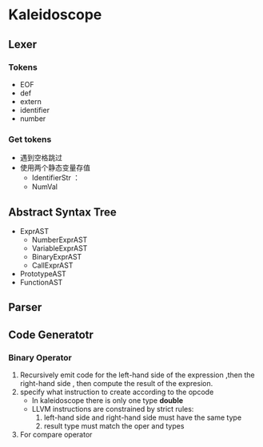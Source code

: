 # Kaleidoscope

## Lexer

### Tokens
* EOF
* def
* extern
* identifier
* number

### Get tokens
* 遇到空格跳过
* 使用两个静态变量存值
  * IdentifierStr ： 
  * NumVal

## Abstract Syntax Tree
* ExprAST
  * NumberExprAST
  * VariableExprAST
  * BinaryExprAST
  * CallExprAST
* PrototypeAST
* FunctionAST

##  Parser

## Code Generatotr

### Binary Operator
1. Recursively emit code for the left-hand side of the expression ,then the right-hand side , then compute the result of the expresion.
2. specify what instruction to create according to the opcode
    * In  kaleidoscope there  is only one type **double**
    * LLVM instructions are constrained by strict rules:
        1. left-hand side and right-hand side must have the same type
        2. result type must match the oper  and types
3. For compare operator